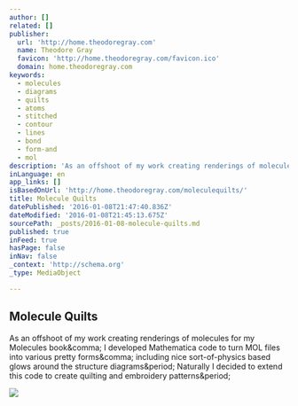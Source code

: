 ```yaml
---
author: []
related: []
publisher:
  url: 'http://home.theodoregray.com'
  name: Theodore Gray
  favicon: 'http://home.theodoregray.com/favicon.ico'
  domain: home.theodoregray.com
keywords:
  - molecules
  - diagrams
  - quilts
  - atoms
  - stitched
  - contour
  - lines
  - bond
  - form-and
  - mol
description: 'As an offshoot of my work creating renderings of molecules for my Molecules book, I developed Mathematica code to turn MOL files into various pretty forms, including nice sort-of-physics based glows around the structure diagrams. Naturally I decided to extend this code to create quilting and embroidery patterns.'
inLanguage: en
app_links: []
isBasedOnUrl: 'http://home.theodoregray.com/moleculequilts/'
title: Molecule Quilts
datePublished: '2016-01-08T21:47:40.836Z'
dateModified: '2016-01-08T21:45:13.675Z'
sourcePath: _posts/2016-01-08-molecule-quilts.md
published: true
inFeed: true
hasPage: false
inNav: false
_context: 'http://schema.org'
_type: MediaObject

---
```

<article style=""><h1>Molecule Quilts</h1><p>As an offshoot of my work creating renderings of molecules for my Molecules book&amp;comma; I developed Mathematica code to turn MOL files into various pretty forms&amp;comma; including nice sort-of-physics based glows around the structure diagrams&amp;period; Naturally I decided to extend this code to create quilting and embroidery patterns&amp;period;</p><img src="http://static1.squarespace.com/static/537b8325e4b065b57c13cdef/559209b1e4b09a6f406198d0/559209c8e4b07f672a3a6331/1435634124697/IMG_4187.jpg" /></article>